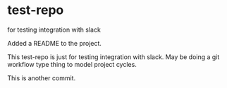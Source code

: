 test-repo
=========

for testing integration with slack

Added a README to the project.

This test-repo is just for testing integration with slack. 
May be doing a git workflow type thing to model project cycles.

This is another commit.
